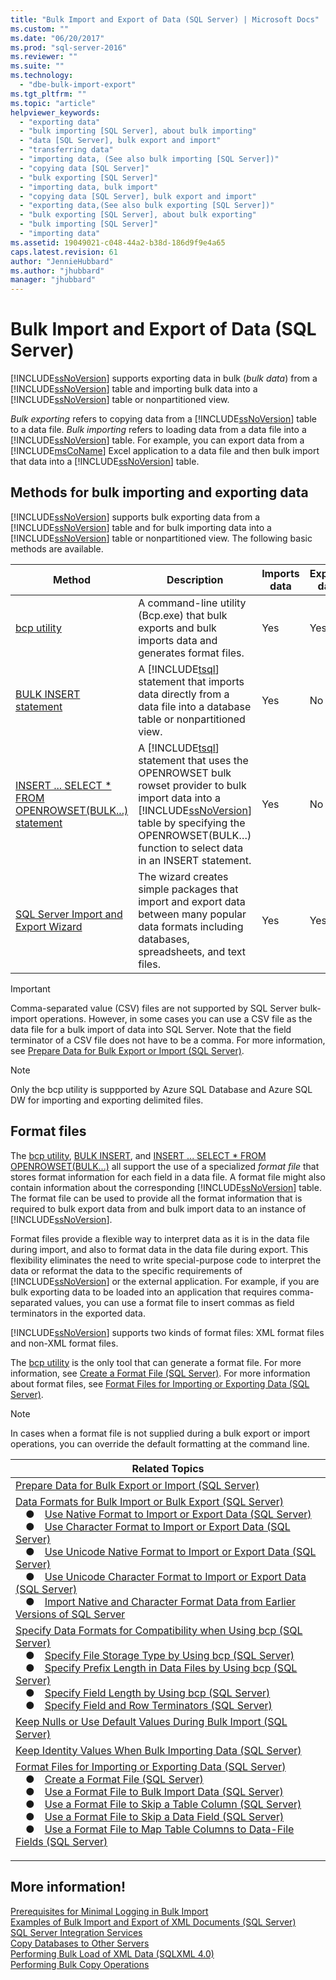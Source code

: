 ```yaml
---
title: "Bulk Import and Export of Data (SQL Server) | Microsoft Docs"
ms.custom: ""
ms.date: "06/20/2017"
ms.prod: "sql-server-2016"
ms.reviewer: ""
ms.suite: ""
ms.technology: 
  - "dbe-bulk-import-export"
ms.tgt_pltfrm: ""
ms.topic: "article"
helpviewer_keywords: 
  - "exporting data"
  - "bulk importing [SQL Server], about bulk importing"
  - "data [SQL Server], bulk export and import"
  - "transferring data"
  - "importing data, (See also bulk importing [SQL Server])"
  - "copying data [SQL Server]"
  - "bulk exporting [SQL Server]"
  - "importing data, bulk import"
  - "copying data [SQL Server], bulk export and import"
  - "exporting data,(See also bulk exporting [SQL Server])"
  - "bulk exporting [SQL Server], about bulk exporting"
  - "bulk importing [SQL Server]"
  - "importing data"
ms.assetid: 19049021-c048-44a2-b38d-186d9f9e4a65
caps.latest.revision: 61
author: "JennieHubbard"
ms.author: "jhubbard"
manager: "jhubbard"
---
```

# Bulk Import and Export of Data (SQL Server)
  [!INCLUDE[ssNoVersion](../../includes/ssnoversion-md.md)] supports exporting data in bulk (*bulk data*) from a [!INCLUDE[ssNoVersion](../../includes/ssnoversion-md.md)] table and importing bulk data into a [!INCLUDE[ssNoVersion](../../includes/ssnoversion-md.md)] table or nonpartitioned view. 
  
 *Bulk exporting* refers to copying data from a [!INCLUDE[ssNoVersion](../../includes/ssnoversion-md.md)] table to a data file. 
 *Bulk importing* refers to loading data from a data file into a [!INCLUDE[ssNoVersion](../../includes/ssnoversion-md.md)] table. For example, you can export data from a [!INCLUDE[msCoName](../../includes/msconame-md.md)] Excel application to a data file and then bulk import that data into a [!INCLUDE[ssNoVersion](../../includes/ssnoversion-md.md)] table.  
 
##  <a name="MethodsForBuliIE"></a> Methods for bulk importing and exporting data  
 [!INCLUDE[ssNoVersion](../../includes/ssnoversion-md.md)] supports bulk exporting data from a [!INCLUDE[ssNoVersion](../../includes/ssnoversion-md.md)] table and for bulk importing data into a [!INCLUDE[ssNoVersion](../../includes/ssnoversion-md.md)] table or nonpartitioned view. The following basic methods are available.  
 
  
|Method|Description|Imports data|Exports data|  
|------------|-----------------|------------------|------------------|  
|[bcp utility](../../relational-databases/import-export/import-and-export-bulk-data-by-using-the-bcp-utility-sql-server.md)|A command-line utility (Bcp.exe) that bulk exports and bulk imports data and generates format files.|Yes|Yes|  
|[BULK INSERT statement](../../relational-databases/import-export/import-bulk-data-by-using-bulk-insert-or-openrowset-bulk-sql-server.md)|A [!INCLUDE[tsql](../../includes/tsql-md.md)] statement that imports data directly from a data file into a database table or nonpartitioned view.|Yes|No|  
|[INSERT ... SELECT * FROM OPENROWSET(BULK...) statement](../../relational-databases/import-export/import-bulk-data-by-using-bulk-insert-or-openrowset-bulk-sql-server.md)|A [!INCLUDE[tsql](../../includes/tsql-md.md)] statement that uses the OPENROWSET bulk rowset provider to bulk import data into a [!INCLUDE[ssNoVersion](../../includes/ssnoversion-md.md)] table by specifying the OPENROWSET(BULK…) function to select data in an INSERT statement.|Yes|No| 
|[SQL Server Import and Export Wizard](https://msdn.microsoft.com/library/ms141209.aspx)|The wizard creates simple packages that import and export data between many popular data formats including databases, spreadsheets, and text files.|Yes|Yes|  
  
> [!IMPORTANT]
> Comma-separated value (CSV) files are not supported by SQL Server bulk-import operations. However, in some cases you can use a CSV file  as the data file for a bulk import of data into SQL Server. Note that the field terminator of a CSV file does not have to be a comma. For more information, see [Prepare Data for Bulk Export or Import (SQL Server)](../../relational-databases/import-export/prepare-data-for-bulk-export-or-import-sql-server.md).

> [!NOTE]
> Only the bcp utility is suppported by Azure SQL Database and Azure SQL DW for importing and exporting delimited files.
  
##  <a name="FFs"></a> Format files  
 The [bcp utility](../../tools/bcp-utility.md), [BULK INSERT](../../t-sql/statements/bulk-insert-transact-sql.md), and [INSERT ... SELECT * FROM OPENROWSET(BULK...)](../../t-sql/functions/openrowset-transact-sql.md) all support the use of a specialized *format file* that stores format information for each field in a data file. A format file might also contain information about the corresponding [!INCLUDE[ssNoVersion](../../includes/ssnoversion-md.md)] table. The format file can be used to provide all the format information that is required to bulk export data from and bulk import data to an instance of [!INCLUDE[ssNoVersion](../../includes/ssnoversion-md.md)].  
  
 Format files provide a flexible way to interpret data as it is in the data file during import, and also to format data in the data file during export. This flexibility eliminates the need to write special-purpose code to interpret the data or reformat the data to the specific requirements of [!INCLUDE[ssNoVersion](../../includes/ssnoversion-md.md)] or the external application. For example, if you are bulk exporting data to be loaded into an application that requires comma-separated values, you can use a format file to insert commas as field terminators in the exported data.  
  
 [!INCLUDE[ssNoVersion](../../includes/ssnoversion-md.md)] supports two kinds of format files: XML format files and non-XML format files.  
  
 The [bcp utility](../../tools/bcp-utility.md) is the only tool that can generate a format file. For more information, see [Create a Format File &#40;SQL Server&#41;](../../relational-databases/import-export/create-a-format-file-sql-server.md). For more information about format files, see [Format Files for Importing or Exporting Data &#40;SQL Server&#41;](../../relational-databases/import-export/format-files-for-importing-or-exporting-data-sql-server.md).  
  
> [!NOTE]
> In cases when a format file is not supplied during a bulk export or import operations, you can override the default formatting at the command line.

|Related Topics|
|---|
|[Prepare Data for Bulk Export or Import (SQL Server)](../../relational-databases/import-export/prepare-data-for-bulk-export-or-import-sql-server.md)|
|[Data Formats for Bulk Import or Bulk Export (SQL Server)](../../relational-databases/import-export/data-formats-for-bulk-import-or-bulk-export-sql-server.md)<br />&emsp;&#9679;&emsp;[Use Native Format to Import or Export Data (SQL Server)](../../relational-databases/import-export/use-native-format-to-import-or-export-data-sql-server.md)<br />&emsp;&#9679;&emsp;[Use Character Format to Import or Export Data (SQL Server)](../../relational-databases/import-export/use-character-format-to-import-or-export-data-sql-server.md)<br />&emsp;&#9679;&emsp;[Use Unicode Native Format to Import or Export Data (SQL Server)](../../relational-databases/import-export/use-unicode-native-format-to-import-or-export-data-sql-server.md)<br />&emsp;&#9679;&emsp;[Use Unicode Character Format to Import or Export Data (SQL Server)](../../relational-databases/import-export/use-unicode-character-format-to-import-or-export-data-sql-server.md)<br />&emsp;&#9679;&emsp;[Import Native and Character Format Data from Earlier Versions of SQL Server](../../relational-databases/import-export/import-native-and-character-format-data-from-earlier-versions-of-sql-server.md)|
|[Specify Data Formats for Compatibility when Using bcp (SQL Server)](../../relational-databases/import-export/specify-data-formats-for-compatibility-when-using-bcp-sql-server.md)<br />&emsp;&#9679;&emsp;[Specify File Storage Type by Using bcp (SQL Server)](../../relational-databases/import-export/specify-file-storage-type-by-using-bcp-sql-server.md)<br />&emsp;&#9679;&emsp;[Specify Prefix Length in Data Files by Using bcp (SQL Server)](../../relational-databases/import-export/specify-prefix-length-in-data-files-by-using-bcp-sql-server.md)<br />&emsp;&#9679;&emsp;[Specify Field Length by Using bcp (SQL Server)](../../relational-databases/import-export/specify-field-length-by-using-bcp-sql-server.md)<br />&emsp;&#9679;&emsp;[Specify Field and Row Terminators (SQL Server)](../../relational-databases/import-export/specify-field-and-row-terminators-sql-server.md)|
|[Keep Nulls or Use Default Values During Bulk Import (SQL Server)](../../relational-databases/import-export/keep-nulls-or-use-default-values-during-bulk-import-sql-server.md)|
|[Keep Identity Values When Bulk Importing Data (SQL Server)](../../relational-databases/import-export/keep-identity-values-when-bulk-importing-data-sql-server.md)|
|[Format Files for Importing or Exporting Data (SQL Server)](../../relational-databases/import-export/format-files-for-importing-or-exporting-data-sql-server.md)<br />&emsp;&#9679;&emsp;[Create a Format File (SQL Server)](../../relational-databases/import-export/create-a-format-file-sql-server.md)<br />&emsp;&#9679;&emsp;[Use a Format File to Bulk Import Data (SQL Server)](../../relational-databases/import-export/use-a-format-file-to-bulk-import-data-sql-server.md)<br />&emsp;&#9679;&emsp;[Use a Format File to Skip a Table Column (SQL Server)](../../relational-databases/import-export/use-a-format-file-to-skip-a-table-column-sql-server.md)<br />&emsp;&#9679;&emsp;[Use a Format File to Skip a Data Field (SQL Server)](../../relational-databases/import-export/use-a-format-file-to-skip-a-data-field-sql-server.md)<br />&emsp;&#9679;&emsp;[Use a Format File to Map Table Columns to Data-File Fields (SQL Server)](../../relational-databases/import-export/use-a-format-file-to-map-table-columns-to-data-file-fields-sql-server.md)<p>                                                                                                                                                                                                                  </p>|
 
  
## More information!  
 [Prerequisites for Minimal Logging in Bulk Import](../../relational-databases/import-export/prerequisites-for-minimal-logging-in-bulk-import.md)   
 [Examples of Bulk Import and Export of XML Documents &#40;SQL Server&#41;](../../relational-databases/import-export/examples-of-bulk-import-and-export-of-xml-documents-sql-server.md)   
 [SQL Server Integration Services](../../integration-services/sql-server-integration-services.md)   
 [Copy Databases to Other Servers](../../relational-databases/databases/copy-databases-to-other-servers.md)   
 [Performing Bulk Load of XML Data &#40;SQLXML 4.0&#41;](../../relational-databases/sqlxml-annotated-xsd-schemas-xpath-queries/bulk-load-xml/performing-bulk-load-of-xml-data-sqlxml-4-0.md)   
 [Performing Bulk Copy Operations](../../relational-databases/native-client/features/performing-bulk-copy-operations.md)   

  
  
